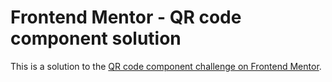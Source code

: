 # Frontend Mentor - QR code component solution

This is a solution to the [QR code component challenge on Frontend Mentor](--------------).
